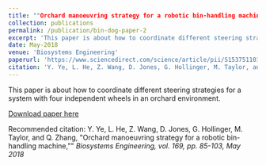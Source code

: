 ```yaml
---
title: ""Orchard manoeuvring strategy for a robotic bin-handling machine"
collection: publications
permalink: /publication/bin-dog-paper-2
excerpt: 'This paper is about how to coordinate different steering strategies for a system with four independent wheels in an orchard environment.'
date: May-2018
venue: 'Biosystems Engineering'
paperurl: 'https://www.sciencedirect.com/science/article/pii/S1537511016308571'
citation: 'Y. Ye, L. He, Z. Wang, D. Jones, G. Hollinger, M. Taylor, and Q. Zhang, &quot;Orchard manoeuvring strategy for a robotic bin-handling machine,&quot; <i>Biosystems Engineering<i>, vol. 169, pp. 85-103, May 2018'
---
```

This paper is about how to coordinate different steering strategies for a system with four independent wheels in an orchard environment.

[Download paper here](https://www.sciencedirect.com/science/article/pii/S1537511016308571)

Recommended citation: Y. Ye, L. He, Z. Wang, D. Jones, G. Hollinger, M. Taylor, and Q. Zhang, "Orchard manoeuvring strategy for a robotic bin-handling machine,"" <i>Biosystems Engineering<i>, vol. 169, pp. 85-103, May 2018
